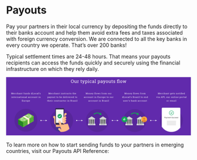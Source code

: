 # Payouts

Pay your partners in their local currency by depositing the funds directly to their banks account and help them avoid extra fees and taxes associated with foreign currency conversion. We are connected to all the key banks in every country we operate. That’s over 200 banks!

Typical settlement times are 24-48 hours. That means your payouts recipients can access the funds quickly and securely using the financial infrastructure on which they rely daily.

![](../.gitbook/assets/image%20%289%29.png)

To learn more on how to start sending funds to your partners in emerging countries, visit our Payouts API Reference:

